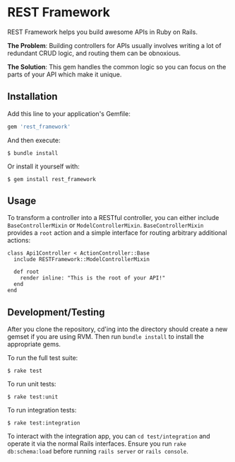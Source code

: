 # REST Framework

REST Framework helps you build awesome APIs in Ruby on Rails.

**The Problem**: Building controllers for APIs usually involves writing a lot of redundant CRUD
logic, and routing them can be obnoxious.

**The Solution**: This gem handles the common logic so you can focus on the parts of your API which
make it unique.

## Installation

Add this line to your application's Gemfile:

```ruby
gem 'rest_framework'
```

And then execute:

    $ bundle install

Or install it yourself with:

    $ gem install rest_framework

## Usage

To transform a controller into a RESTful controller, you can either include `BaseControllerMixin` or
`ModelControllerMixin`. `BaseControllerMixin` provides a `root` action and a simple interface for
routing arbitrary additional actions:

```
class Api1Controller < ActionController::Base
  include RESTFramework::ModelControllerMixin

  def root
    render inline: "This is the root of your API!"
  end
end
```

## Development/Testing

After you clone the repository, cd'ing into the directory should create a new gemset if you are
using RVM. Then run `bundle install` to install the appropriate gems.

To run the full test suite:

    $ rake test

To run unit tests:

    $ rake test:unit

To run integration tests:

    $ rake test:integration

To interact with the integration app, you can `cd test/integration` and operate it via the normal
Rails interfaces. Ensure you run `rake db:schema:load` before running `rails server` or
`rails console`.
